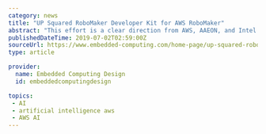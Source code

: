 ```yaml
---
category: news
title: "UP Squared RoboMaker Developer Kit for AWS RoboMaker"
abstract: "This effort is a clear direction from AWS, AAEON, and Intel to unlock the potential of artificial intelligence and opening a world of new possibilities for developer experiences. At Amazon re:MARS 2019, the UP team showcased how to use this kit to quickly ..."
publishedDateTime: 2019-07-02T02:59:00Z
sourceUrl: https://www.embedded-computing.com/home-page/up-squared-robomaker-developer-kit-for-aws-robomaker
type: article

provider:
  name: Embedded Computing Design
  id: embeddedcomputingdesign

topics:
 - AI
 - artificial intelligence aws
 - AWS AI
---
```

